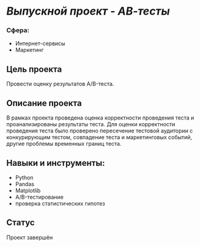 # _Выпускной проект - АВ-тесты_
### Сфера: 
- Интернет-сервисы 
- Маркетинг
## Цель проекта
Провести оценку результатов A/B-теста.

## Описание проекта
В рамках проекта проведена оценка корректности проведения теста и проанализированы результаты теста. Для оценки корректности проведения теста было проверено пересечение тестовой аудитории с конкурирующим тестом, совпадение теста и маркетинговых событий, другие проблемы временных границ теста.
## Навыки и инструменты:
- Python
- Pandas
- Matplotlib
- A/B-тестирование
- проверка статистических гипотез

## Статус
Проект завершён
